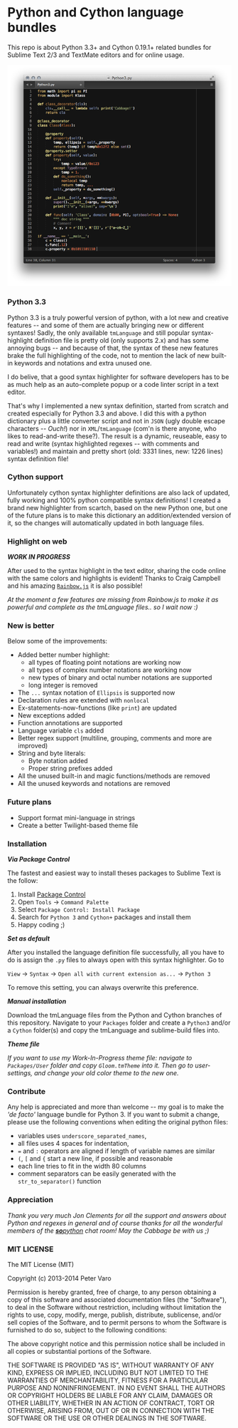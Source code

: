 # Python and Cython language bundles

This repo is about Python 3.3+ and Cython 0.19.1+ related bundles for Sublime
Text 2/3 and TextMate editors and for online usage.

![Preview](preview.png)

### Python 3.3

Python 3.3 is a truly powerful version of python, with a lot new and creative
features -- and some of them are actually bringing new or different syntaxes!
Sadly, the only available `tmLanguage` and still popular syntax-highlight
definition file is pretty old (only supports 2.x) and has some annoying bugs --
and because of that, the syntax of these new features brake the full highlighting
of the code, not to mention the lack of new built-in keywords and notations and
extra unused one.

I do belive, that a good syntax highlighter for software developers has to be as
much help as an auto-complete popup or a code linter script in a text editor.

That's why I implemented a new syntax definition, started from scratch and
created especially for Python 3.3 and above. I did this with a python
dictionary plus a little converter script and not in `JSON` (ugly double escape
characters -- *Ouch!*) nor in `XML`/`tmLanguage` (com'n is there anyone, who
likes to read-and-write these?). The result is a dynamic, reuseable, easy to read
and write (syntax highlighted regexes -- with comments and variables!) and
maintain and pretty short (old: 3331 lines, new: 1226 lines) syntax definition file!

### Cython support

Unfortunately cython syntax highlighter definitions are also lack of updated,
fully working and 100% python compatible syntax definitions! I created a brand
new highlighter from scartch, based on the new Python one, but one of the future
plans is to make this dictionary an addition/extended version of it, so the
changes will automatically updated in both language files.

### Highlight on web

***WORK IN PROGRESS***

After used to the syntax highlight in the text editor, sharing the code online
with the same colors and highlights is evident! Thanks to Craig Campbell and his
amazing [`Rainbow.js`](http://craig.is/making/rainbows/) it is also possible!

*At the moment a few features are missing from Rainbow.js to make it as powerful
and complete as the tmLanguage files.. so I wait now :)*

### New is better

Below some of the improvements:

- Added better number highlight:
	- all types of floating point notations are working now
	- all types of complex number notations are working now
	- new types of binary and octal number notations are supported
	- long integer is removed
- The `...` syntax notation of `Ellipsis` is supported now
- Declaration rules are extended with `nonlocal`
- Ex-statements-now-functions (like `print`) are updated
- New exceptions added
- Function annotations are supported
- Language variable `cls` added
- Better regex support (multiline, grouping, comments and more are improved)
- String and byte literals:
	- Byte notation added
	- Proper string prefixes added
- All the unused built-in and magic functions/methods are removed
- All the unused keywords and notations are removed

### Future plans

- Support format mini-language in strings
- Create a better Twilight-based theme file

### Installation

***Via Package Control***

The fastest and easiest way to install theses packages to Sublime Text is the
follow:

1. Install [Package Control](https://sublime.wbond.net/installation)
2. Open `Tools` → `Command Palette`
3. Select `Package Control: Install Package`
4. Search for `Python 3` and `Cython+` packages and install them
5. Happy coding ;)

***Set as default***

After you installed the language definition file successfully, all you have to do is
assign the `.py` files to always open with this syntax highlighter. Go to

`View` → `Syntax` → `Open all with current extension as...` → `Python 3`

To remove this setting, you can always overwrite this preference.

***Manual installation***

Download the tmLanguage files from the Python and Cython branches of this repository.
Navigate to your `Packages` folder and create a `Python3` and/or a `Cython` folder(s)
and copy the tmLanguage and sublime-build files into.

***Theme file***

*If you want to use my Work-In-Progress theme file: navigate to `Packages/User`
folder and copy `Gloom.tmTheme` into it. Then go to user-settings, and change
your old color theme to the new one.*

### Contribute

Any help is appreciated and more than welcome -- my goal is to make the
*'de facto'* language bundle for Python 3. If you want to submit a change,
please use the following conventions when editing the original python files:

- variables uses `underscore_separated_names`,
- all files uses 4 spaces for indentation,
- `=` and `:` operators are aligned if length of variable names are similar
- `(`, `[` and `{` start a new line, if possible and reasonable
- each line tries to fit in the width 80 columns
- comment separators can be easily generated with the `str_to_separator()`
function

### Appreciation

*Thank you very much Jon Clements for all the support and answers about Python
and regexes in general and of course thanks for all the wonderful members of the [**so**python](http://sopython.com) chat room! May the Cabbage be with us ;)*

### MIT LICENSE

The MIT License (MIT)

Copyright (c) 2013-2014 Peter Varo

Permission is hereby granted, free of charge, to any person obtaining a copy of
this software and associated documentation files (the "Software"), to deal in
the Software without restriction, including without limitation the rights to
use, copy, modify, merge, publish, distribute, sublicense, and/or sell copies of
the Software, and to permit persons to whom the Software is furnished to do so,
subject to the following conditions:

The above copyright notice and this permission notice shall be included in all
copies or substantial portions of the Software.

THE SOFTWARE IS PROVIDED "AS IS", WITHOUT WARRANTY OF ANY KIND, EXPRESS OR
IMPLIED, INCLUDING BUT NOT LIMITED TO THE WARRANTIES OF MERCHANTABILITY, FITNESS
FOR A PARTICULAR PURPOSE AND NONINFRINGEMENT. IN NO EVENT SHALL THE AUTHORS OR
COPYRIGHT HOLDERS BE LIABLE FOR ANY CLAIM, DAMAGES OR OTHER LIABILITY, WHETHER
IN AN ACTION OF CONTRACT, TORT OR OTHERWISE, ARISING FROM, OUT OF OR IN
CONNECTION WITH THE SOFTWARE OR THE USE OR OTHER DEALINGS IN THE SOFTWARE.
